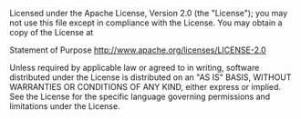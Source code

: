 Licensed under the Apache License, Version 2.0 (the "License");
you may not use this file except in compliance with the License.
You may obtain a copy of the License at

Statement of Purpose
    http://www.apache.org/licenses/LICENSE-2.0

Unless required by applicable law or agreed to in writing, software
distributed under the License is distributed on an "AS IS" BASIS,
WITHOUT WARRANTIES OR CONDITIONS OF ANY KIND, either express or implied.
See the License for the specific language governing permissions and
limitations under the License.